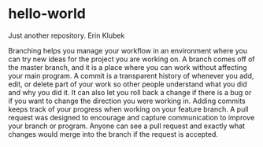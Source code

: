 # hello-world
Just another repository.
Erin Klubek

Branching helps you manage your workflow in an environment where you can try new ideas for the project you are working on. A branch comes off of the master branch, and it is a place where you can work without affecting your main program. 
A commit is a transparent history of whenever you add, edit, or delete part of your work so other people understand what you did and why you did it. It can also let you roll back a change if there is a bug or if you want to change the direction you were working in. Adding commits keeps track of your progress when working on your feature branch. 
A pull request was designed to encourage and capture communication to improve your branch or program. Anyone can see a pull request and exactly what changes would merge into the branch if the request is accepted. 
